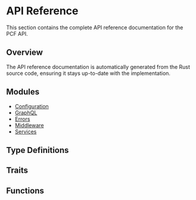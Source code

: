 # API Reference

This section contains the complete API reference documentation for the PCF API.

<!-- toc -->

## Overview

The API reference documentation is automatically generated from the Rust source code, ensuring it stays up-to-date with the implementation.

<!-- mdbook-auto-doc: module=api -->
<!-- This placeholder will be replaced by the auto-doc plugin when available -->

## Modules

- [Configuration](./config.md)
- [GraphQL](./graphql.md)
- [Errors](./errors.md)
- [Middleware](./middleware.md)
- [Services](./services.md)

## Type Definitions

<!-- mdbook-auto-doc: types=true -->

## Traits

<!-- mdbook-auto-doc: traits=true -->

## Functions

<!-- mdbook-auto-doc: functions=true -->

